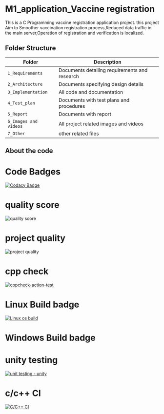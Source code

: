 # M1_application_Vaccine registration
This is a C Programming vaccine registration application project. this project  Aim to Smoother vaccination registration process,Reduced data traffic in the main server,Operation of registration and verification is localized.

## Folder Structure
|Folder             | Description |
|-------------------| -----------------------------------------|
| `1_Requirements`   | Documents detailing requirements and research|
| `2_Architecture`         | Documents specifying design details|
| `3_Implementation` | All code and documentation|
| `4_Test_plan`      | Documents with test plans and procedures|
| `5_Report`| Documents with report|
| `6_Images and videos`|All project related images and videos|
| `7_Other`| other related files|


## About the code

  # Code Badges    
  
  [![Codacy Badge](https://app.codacy.com/project/badge/Grade/6d21b22934e04538b8cc874aae377644)](https://www.codacy.com/gh/premalathabt/M1_application_Vaccineregist/dashboard?utm_source=github.com&amp;utm_medium=referral&amp;utm_content=premalathabt/M1_application_Vaccineregist&amp;utm_campaign=Badge_Grade)
# quality score
 ![quality score](https://api.codiga.io/project/29962/score/svg)
 
  # project quality
 ![project quality](https://api.codiga.io/project/29962/status/svg) 
  # cpp check
[![cppcheck-action-test](https://github.com/premalathabt/M1_application_Vaccineregist/actions/workflows/cppcheck.yml/badge.svg)](https://github.com/premalathabt/M1_application_Vaccineregist/actions/workflows/cppcheck.yml)
 #  Linux Build badge
 [![Linux os build](https://github.com/premalathabt/M1_application_Vaccineregist/actions/workflows/build.yml/badge.svg)](https://github.com/premalathabt/M1_application_Vaccineregist/actions/workflows/build.yml)
  
  #  Windows Build badge
   
   
   
   
 # unity testing
 [![unit testing - unity](https://github.com/premalathabt/M1_application_Vaccineregist/actions/workflows/unit%20testing.yml/badge.svg)](https://github.com/premalathabt/M1_application_Vaccineregist/actions/workflows/unit%20testing.yml)

 
 # c/c++ CI
[![C/C++ CI](https://github.com/premalathabt/M1_application_Vaccineregist/actions/workflows/c%20build.yml/badge.svg)](https://github.com/premalathabt/M1_application_Vaccineregist/actions/workflows/c%20build.yml)
